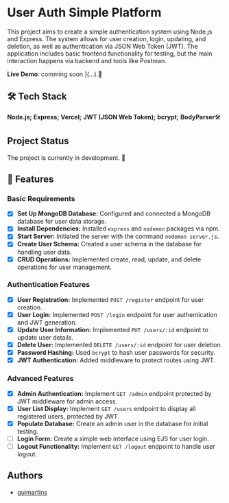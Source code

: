 
# User Auth Simple Platform
This project aims to create a simple authentication system using Node.js and Express. The system allows for user creation, login, updating, and deletion, as well as authentication via JSON Web Token (JWT). The application includes basic frontend functionality for testing, but the main interaction happens via backend and tools like Postman.

**Live Demo**:
comming soon ](...).🚧

## 🛠️ Tech Stack

**Node.js;** **Express;**  **Vercel;** **JWT (JSON Web Token);**  **bcrypt;** **BodyParser**🛠️
## Project Status 

The project is currently in development. 🚧

## 🚀 Features

### Basic Requirements
- [x] **Set Up MongoDB Database:** Configured and connected a MongoDB database for user data storage.
- [x] **Install Dependencies:** Installed `express` and `nodemon` packages via npm.
- [x] **Start Server:** Initiated the server with the command `nodemon server.js`.
- [x] **Create User Schema:** Created a user schema in the database for handling user data.
- [x] **CRUD Operations:** Implemented create, read, update, and delete operations for user management.

### Authentication Features
- [x] **User Registration:** Implemented `POST /register` endpoint for user creation.
- [x] **User Login:** Implemented `POST /login` endpoint for user authentication and JWT generation.
- [x] **Update User Information:** Implemented `PUT /users/:id` endpoint to update user details.
- [x] **Delete User:** Implemented `DELETE /users/:id` endpoint for user deletion.
- [x] **Password Hashing:** Used `bcrypt` to hash user passwords for security.
- [x] **JWT Authentication:** Added middleware to protect routes using JWT.

### Advanced Features
- [x] **Admin Authentication:** Implement `GET /admin` endpoint protected by JWT middleware for admin access.
- [x] **User List Display:** Implement `GET /users` endpoint to display all registered users, protected by JWT.
- [x] **Populate Database:** Create an admin user in the database for initial testing.
- [ ] **Login Form:** Create a simple web interface using EJS for user login.
- [ ] **Logout Functionality:** Implement `GET /logout` endpoint to handle user logout.

## Authors

- [guimartins](https://www.github.com/guimartinsalmeida)

